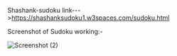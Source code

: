 Shashank-sudoku link--->https://shashanksudoku1.w3spaces.com/sudoku.html



Screenshot of Sudoku working:-

![Screenshot (2)](https://user-images.githubusercontent.com/108218643/176225440-b251d181-a3b7-4ed5-89a0-87e6f202c82b.png)


